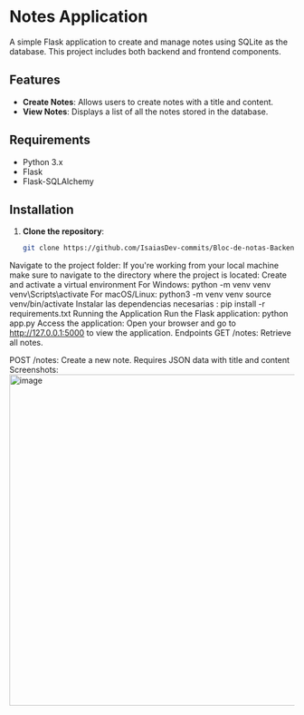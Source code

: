 # Notes Application

A simple Flask application to create and manage notes using SQLite as the database. This project includes both backend and frontend components.

## Features

- **Create Notes**: Allows users to create notes with a title and content.
- **View Notes**: Displays a list of all the notes stored in the database.

## Requirements

- Python 3.x
- Flask
- Flask-SQLAlchemy

## Installation

1. **Clone the repository**:
   ```bash
   git clone https://github.com/IsaiasDev-commits/Bloc-de-notas-Backend-Frontend.git
Navigate to the project folder: If you're working from your local machine
make sure to navigate to the directory where the project is located:
Create and activate a virtual environment
For Windows:
python -m venv venv
venv\Scripts\activate
For macOS/Linux:
python3 -m venv venv
source venv/bin/activate
Instalar las dependencias necesarias :
pip install -r requirements.txt
Running the Application
Run the Flask application:
python app.py
Access the application: Open your browser and go to http://127.0.0.1:5000 to view the application.
Endpoints
GET /notes: Retrieve all notes.

POST /notes: Create a new note. Requires JSON data with title and content
Screenshots:
<img width="1329" height="584" alt="image" src="https://github.com/user-attachments/assets/1f058b5c-1e85-440b-9803-9da9cf8fad77" />

